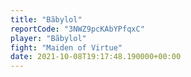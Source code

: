 ```yaml
---
title: "Bãbylol"
reportCode: "3NWZ9pcKAbYPfqxC"
player: "Bãbylol"
fight: "Maiden of Virtue"
date: 2021-10-08T19:17:48.190000+00:00
---
```

